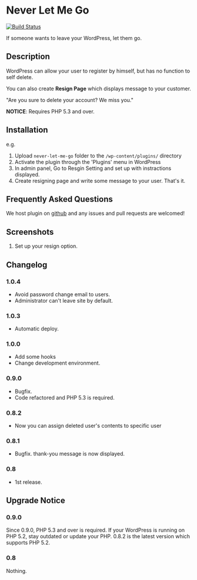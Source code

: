 # Never Let Me Go

<!-- only:wp>
Contributors: Takahashi_Fumiki,hametuha  
Tags: delete, account  
Requires at least: 4.7  
Requires PHP: 5.4  
Tested up to: 5.1.1  
Stable tag: 1.1.0
<only:wp -->

<!-- only:github/ -->
[![Build Status](https://travis-ci.org/fumikito/Never-Let-Me-Go.svg)](https://travis-ci.org/fumikito/Never-Let-Me-Go)
<!-- /only:github -->

If someone wants to leave your WordPress, let them go.

## Description

WordPress can allow your user to register by himself, but has no function to self delete.

You can also create **Resign Page** which displays message to your customer.

"Are you sure to delete your account? We miss you."

**NOTICE**: Requires PHP 5.3 and over.

## Installation

e.g.

1. Upload `never-let-me-go` folder to the `/wp-content/plugins/` directory
2. Activate the plugin through the 'Plugins' menu in WordPress
3. In admin panel, Go to Resgin Setting and set up with instractions displayed.
4. Create resigning page and write some message to your user. That's it.

## Frequently Asked Questions

We host plugin on [github](https://github.com/fumikito/Never-Let-Me-Go) and any issues and pull requests are welcomed!

## Screenshots

1. Set up your resign option.

## Changelog

### 1.0.4

* Avoid password change email to users.
* Administrator can't leave site by default.

### 1.0.3

* Automatic deploy.

### 1.0.0

* Add some hooks
* Change development environment.

### 0.9.0

* Bugfix.
* Code refactored and PHP 5.3 is required.

### 0.8.2

* Now you can assign deleted user's contents to specific user 

### 0.8.1

* Bugfix. thank-you message is now displayed.

### 0.8

* 1st release.

## Upgrade Notice

### 0.9.0

Since 0.9.0, PHP 5.3 and over is required. If your WordPress is running on PHP 5.2, stay outdated or update your PHP. 
0.8.2 is the latest version which supports PHP 5.2.

### 0.8

Nothing.